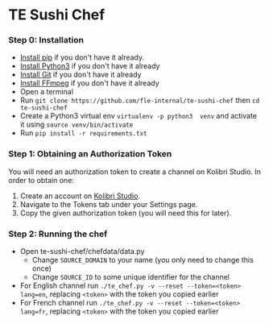 # TE Sushi Chef

### Step 0: Installation

* [Install pip](https://pypi.python.org/pypi/pip) if you don't have it already.
* [Install Python3](https://www.python.org/downloads) if you don't have it already
* [Install Git](https://git-scm.com/book/en/v2/Getting-Started-Installing-Git) if you don't have it already
* [Install FFmpeg](https://www.ffmpeg.org/download.html) if you don't have it already
* Open a terminal
* Run `git clone https://github.com/fle-internal/te-sushi-chef` 
  then `cd te-sushi-chef`
* Create a Python3 virtual env `virtualenv -p python3  venv`
  and activate it using `source venv/bin/activate`
* Run `pip install -r requirements.txt`

### Step 1: Obtaining an Authorization Token ###
You will need an authorization token to create a channel on Kolibri Studio. In order to obtain one:

1. Create an account on [Kolibri Studio](https://contentworkshop.learningequality.org/).
2. Navigate to the Tokens tab under your Settings page.
3. Copy the given authorization token (you will need this for later).

### Step 2: Running the chef ###
 * Open te-sushi-chef/chefdata/data.py
   * Change `SOURCE_DOMAIN` to your name (you only need to change this once)
   * Change `SOURCE_ID` to some unique identifier for the channel
 * For English channel run `./te_chef.py -v --reset --token=<token> lang=en`,
   replacing `<token>` with the token you copied earlier
 * For French channel run `./te_chef.py -v --reset --token=<token> lang=fr`,
   replacing `<token>` with the token you copied earlier

